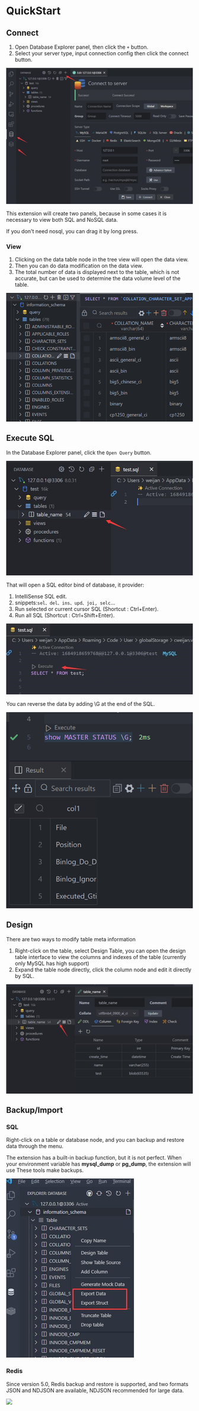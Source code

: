 # QuickStart

## Connect

1. Open Database Explorer panel, then click the `+` button.
2. Select your server type, input connection config then click the connect button.

![connection](images/connection.jpg)

This extension will create two panels, because in some cases it is necessary to view both SQL and NoSQL data.

If you don't need nosql, you can drag it by long press.

### View

1. Clicking on the data table node in the tree view will open the data view.
2. Then you can do data modification on the data view.
3. The total number of data is displayed next to the table, which is not accurate, but can be used to determine the data volume level of the table.

![](images/view.png)

## Execute SQL

In the Database Explorer panel, click the `Open Query` button.

![newquery](images/newquery.jpg)

That will open a SQL editor bind of database, it provider:

1. IntelliSense SQL edit.
2. snippets:`sel、del、ins、upd、joi, selc`...
3. Run selected or current cursor SQL (Shortcut : Ctrl+Enter).
4. Run all SQL (Shortcut : Ctrl+Shift+Enter).

![run](images/run.jpg)

You can reverse the data by adding \G at the end of the SQL.

![reverseData](./images/reverseData.png)

## Design

There are two ways to modify table meta information

1. Right-click on the table, select Design Table, you can open the design table interface to view the columns and indexes of the table (currently only MySQL has high support)
2. Expand the table node directly, click the column node and edit it directly by SQL.

![](images/design.jpg)

## Backup/Import

### SQL

Right-click on a table or database node, and you can backup and restore data through the menu.

The extension has a built-in backup function, but it is not perfect. When your environment variable has **mysql_dump** or **pg_dump**, the extension will use These tools make backups.

![bakcup](images/Backup.jpg)

### Redis

Since version 5.0, Redis backup and restore is supported, and two formats JSON and NDJSON are available, NDJSON recommended for large data.

![](https://doc.database-client.com/image/database/redis-backup.png)
